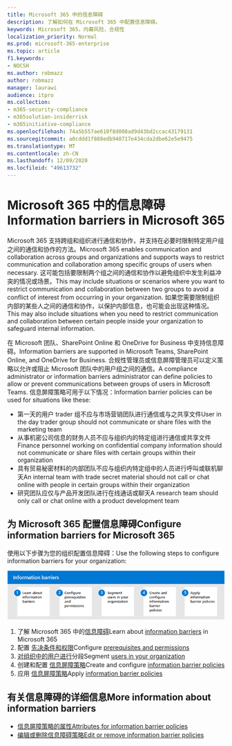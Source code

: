 ```yaml
---
title: Microsoft 365 中的信息障碍
description: 了解如何在 Microsoft 365 中配置信息障碍。
keywords: Microsoft 365，内幕风险，合规性
localization_priority: Normal
ms.prod: microsoft-365-enterprise
ms.topic: article
f1.keywords:
- NOCSH
ms.author: robmazz
author: robmazz
manager: laurawi
audience: itpro
ms.collection:
- m365-security-compliance
- m365solution-insiderrisk
- m365initiative-compliance
ms.openlocfilehash: 74a5b557ae610f8d008ad9d43bd2ccac43179131
ms.sourcegitcommit: a0cddd1f888edb940717e434cda2dbe62e5e9475
ms.translationtype: MT
ms.contentlocale: zh-CN
ms.lasthandoff: 12/09/2020
ms.locfileid: "49613732"
---
```

# <a name="information-barriers-in-microsoft-365"></a><span data-ttu-id="01fc3-104">Microsoft 365 中的信息障碍</span><span class="sxs-lookup"><span data-stu-id="01fc3-104">Information barriers in Microsoft 365</span></span>

<span data-ttu-id="01fc3-105">Microsoft 365 支持跨组和组织进行通信和协作，并支持在必要时限制特定用户组之间的通信和协作的方法。</span><span class="sxs-lookup"><span data-stu-id="01fc3-105">Microsoft 365 enables communication and collaboration across groups and organizations and supports ways to restrict communication and collaboration among specific groups of users when necessary.</span></span> <span data-ttu-id="01fc3-106">这可能包括要限制两个组之间的通信和协作以避免组织中发生利益冲突的情况或场景。</span><span class="sxs-lookup"><span data-stu-id="01fc3-106">This may include situations or scenarios where you want to restrict communication and collaboration between two groups to avoid a conflict of interest from occurring in your organization.</span></span> <span data-ttu-id="01fc3-107">如果您需要限制组织内部的某些人之间的通信和协作，以保护内部信息，也可能会出现这种情况。</span><span class="sxs-lookup"><span data-stu-id="01fc3-107">This may also include situations when you need to restrict communication and collaboration between certain people inside your organization to safeguard internal information.</span></span>

<span data-ttu-id="01fc3-108">在 Microsoft 团队、SharePoint Online 和 OneDrive for Business 中支持信息障碍。</span><span class="sxs-lookup"><span data-stu-id="01fc3-108">Information barriers are supported in Microsoft Teams, SharePoint Online, and OneDrive for Business.</span></span> <span data-ttu-id="01fc3-109">合规性管理员或信息屏障管理员可以定义策略以允许或阻止 Microsoft 团队中的用户组之间的通信。</span><span class="sxs-lookup"><span data-stu-id="01fc3-109">A compliance administrator or information barriers administrator can define policies to allow or prevent communications between groups of users in Microsoft Teams.</span></span> <span data-ttu-id="01fc3-110">信息屏障策略可用于以下情况：</span><span class="sxs-lookup"><span data-stu-id="01fc3-110">Information barrier policies can be used for situations like these:</span></span>

- <span data-ttu-id="01fc3-111">第一天的用户 trader 组不应与市场营销团队进行通信或与之共享文件</span><span class="sxs-lookup"><span data-stu-id="01fc3-111">User in the day trader group should not communicate or share files with the marketing team</span></span>
- <span data-ttu-id="01fc3-112">从事机密公司信息的财务人员不应与组织内的特定组进行通信或共享文件</span><span class="sxs-lookup"><span data-stu-id="01fc3-112">Finance personnel working on confidential company information should not communicate or share files with certain groups within their organization</span></span>
- <span data-ttu-id="01fc3-113">具有贸易秘密材料的内部团队不应与组织内特定组中的人员进行呼叫或联机聊天</span><span class="sxs-lookup"><span data-stu-id="01fc3-113">An internal team with trade secret material should not call or chat online with people in certain groups within their organization</span></span>
- <span data-ttu-id="01fc3-114">研究团队应仅与产品开发团队进行在线通话或聊天</span><span class="sxs-lookup"><span data-stu-id="01fc3-114">A research team should only call or chat online with a product development team</span></span>

## <a name="configure-information-barriers-for-microsoft-365"></a><span data-ttu-id="01fc3-115">为 Microsoft 365 配置信息障碍</span><span class="sxs-lookup"><span data-stu-id="01fc3-115">Configure information barriers for Microsoft 365</span></span>

<span data-ttu-id="01fc3-116">使用以下步骤为您的组织配置信息障碍：</span><span class="sxs-lookup"><span data-stu-id="01fc3-116">Use the following steps to configure information barriers for your organization:</span></span>

![内幕风险解决方案信息障碍步骤](../media/ir-solution-ib-steps.png)

1. <span data-ttu-id="01fc3-118">了解 Microsoft 365 中的[信息障碍](information-barriers.md)</span><span class="sxs-lookup"><span data-stu-id="01fc3-118">Learn about [information barriers](information-barriers.md) in Microsoft 365</span></span>
2. <span data-ttu-id="01fc3-119">配置 [先决条件和权限](information-barriers-policies.md#prerequisites)</span><span class="sxs-lookup"><span data-stu-id="01fc3-119">Configure [prerequisites and permissions](information-barriers-policies.md#prerequisites)</span></span>
3. <span data-ttu-id="01fc3-120">[对组织中的用户进行](information-barriers-policies.md#part-1-segment-users)分段</span><span class="sxs-lookup"><span data-stu-id="01fc3-120">Segment [users in your organization](information-barriers-policies.md#part-1-segment-users)</span></span>
4. <span data-ttu-id="01fc3-121">创建和配置 [信息屏障策略](information-barriers-policies.md#part-2-define-information-barrier-policies)</span><span class="sxs-lookup"><span data-stu-id="01fc3-121">Create and configure [information barrier policies](information-barriers-policies.md#part-2-define-information-barrier-policies)</span></span>
5. <span data-ttu-id="01fc3-122">应用 [信息屏障策略](information-barriers-policies.md#part-3-apply-information-barrier-policies)</span><span class="sxs-lookup"><span data-stu-id="01fc3-122">Apply [information barrier policies](information-barriers-policies.md#part-3-apply-information-barrier-policies)</span></span>

## <a name="more-information-about-information-barriers"></a><span data-ttu-id="01fc3-123">有关信息障碍的详细信息</span><span class="sxs-lookup"><span data-stu-id="01fc3-123">More information about information barriers</span></span>

- [<span data-ttu-id="01fc3-124">信息屏障策略的属性</span><span class="sxs-lookup"><span data-stu-id="01fc3-124">Attributes for information barrier policies</span></span>](information-barriers-attributes.md)
- [<span data-ttu-id="01fc3-125">编辑或删除信息障碍策略</span><span class="sxs-lookup"><span data-stu-id="01fc3-125">Edit or remove information barrier policies</span></span>](information-barriers-edit-segments-policies.md)